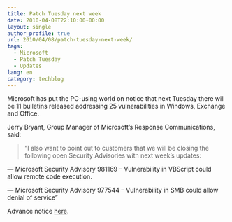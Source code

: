 ```yaml
---
title: Patch Tuesday next week
date: 2010-04-08T22:10:00+00:00
layout: single
author_profile: true
url: 2010/04/08/patch-tuesday-next-week/
tags:
  - Microsoft
  - Patch Tuesday
  - Updates
lang: en
category: techblog
---
```

Microsoft has put the PC-using world on notice that next Tuesday there will be 11 bulletins released addressing 25 vulnerabilities in Windows, Exchange and Office.

Jerry Bryant, Group Manager of Microsoft’s Response Communications, said:

> “I also want to point out to customers that we will be closing the following open Security Advisories with next week’s updates: 

— Microsoft Security Advisory 981169 – Vulnerability in VBScript could allow remote code execution.

— Microsoft Security Advisory 977544 – Vulnerability in SMB could allow denial of service”

Advance notice [here](http://blogs.technet.com/msrc/archive/2010/04/08/april-2010-bulletin-release-advance-notification.aspx).